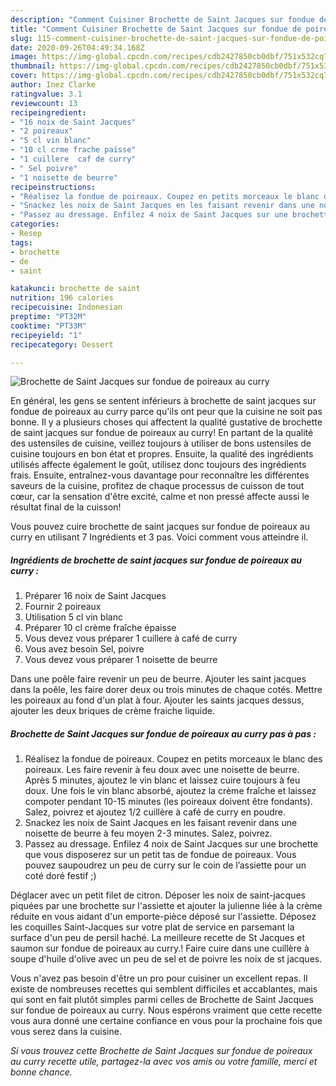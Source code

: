 ```yaml
---
description: "Comment Cuisiner Brochette de Saint Jacques sur fondue de poireaux au curry"
title: "Comment Cuisiner Brochette de Saint Jacques sur fondue de poireaux au curry"
slug: 115-comment-cuisiner-brochette-de-saint-jacques-sur-fondue-de-poireaux-au-curry
date: 2020-09-26T04:49:34.168Z
image: https://img-global.cpcdn.com/recipes/cdb2427850cb0dbf/751x532cq70/brochette-de-saint-jacques-sur-fondue-de-poireaux-au-curry-photo-principale-de-la-recette.jpg
thumbnail: https://img-global.cpcdn.com/recipes/cdb2427850cb0dbf/751x532cq70/brochette-de-saint-jacques-sur-fondue-de-poireaux-au-curry-photo-principale-de-la-recette.jpg
cover: https://img-global.cpcdn.com/recipes/cdb2427850cb0dbf/751x532cq70/brochette-de-saint-jacques-sur-fondue-de-poireaux-au-curry-photo-principale-de-la-recette.jpg
author: Inez Clarke
ratingvalue: 3.1
reviewcount: 13
recipeingredient:
- "16 noix de Saint Jacques"
- "2 poireaux"
- "5 cl vin blanc"
- "10 cl crme frache paisse"
- "1 cuillere  caf de curry"
- " Sel poivre"
- "1 noisette de beurre"
recipeinstructions:
- "Réalisez la fondue de poireaux. Coupez en petits morceaux le blanc des poireaux. Les faire revenir à feu doux avec une noisette de beurre. Après 5 minutes, ajoutez le vin blanc et laissez cuire toujours à feu doux. Une fois le vin blanc absorbé, ajoutez la crème fraîche et laissez compoter pendant 10-15 minutes (les poireaux doivent être fondants). Salez, poivrez et ajoutez 1/2 cuillère à café de curry en poudre."
- "Snackez les noix de Saint Jacques en les faisant revenir dans une noisette de beurre à feu moyen 2-3 minutes. Salez, poivrez."
- "Passez au dressage. Enfilez 4 noix de Saint Jacques sur une brochette que vous disposerez sur un petit tas de fondue de poireaux. Vous pouvez saupoudrez un peu de curry sur le coin de l’assiette pour un coté doré festif ;)"
categories:
- Resep
tags:
- brochette
- de
- saint

katakunci: brochette de saint 
nutrition: 196 calories
recipecuisine: Indonesian
preptime: "PT32M"
cooktime: "PT33M"
recipeyield: "1"
recipecategory: Dessert

---
```



![Brochette de Saint Jacques sur fondue de poireaux au curry](https://img-global.cpcdn.com/recipes/cdb2427850cb0dbf/751x532cq70/brochette-de-saint-jacques-sur-fondue-de-poireaux-au-curry-photo-principale-de-la-recette.jpg)

En général, les gens se sentent inférieurs à brochette de saint jacques sur fondue de poireaux au curry parce qu'ils ont peur que la cuisine ne soit pas bonne. Il y a plusieurs choses qui affectent la qualité gustative de brochette de saint jacques sur fondue de poireaux au curry! En partant de la qualité des ustensiles de cuisine, veillez toujours à utiliser de bons ustensiles de cuisine toujours en bon état et propres. Ensuite, la qualité des ingrédients utilisés affecte également le goût, utilisez donc toujours des ingrédients frais. Ensuite, entraînez-vous davantage pour reconnaître les différentes saveurs de la cuisine, profitez de chaque processus de cuisson de tout cœur, car la sensation d'être excité, calme et non pressé affecte aussi le résultat final de la cuisson!

<!--inarticleads1-->

Vous pouvez cuire brochette de saint jacques sur fondue de poireaux au curry en utilisant 7 Ingrédients et 3 pas. Voici comment vous atteindre il.

##### Ingrédients de brochette de saint jacques sur fondue de poireaux au curry :

1. Préparer 16 noix de Saint Jacques
1. Fournir 2 poireaux
1. Utilisation 5 cl vin blanc
1. Préparer 10 cl crème fraîche épaisse
1. Vous devez vous préparer 1 cuillere à café de curry
1. Vous avez besoin  Sel, poivre
1. Vous devez vous préparer 1 noisette de beurre


Dans une poêle faire revenir un peu de beurre. Ajouter les saint jacques dans la poêle, les faire dorer deux ou trois minutes de chaque cotés. Mettre les poireaux au fond d&#39;un plat à four. Ajouter les saints jacques dessus, ajouter les deux briques de crème fraiche liquide. 

<!--inarticleads2-->

##### Brochette de Saint Jacques sur fondue de poireaux au curry pas à pas :

1. Réalisez la fondue de poireaux. Coupez en petits morceaux le blanc des poireaux. Les faire revenir à feu doux avec une noisette de beurre. Après 5 minutes, ajoutez le vin blanc et laissez cuire toujours à feu doux. Une fois le vin blanc absorbé, ajoutez la crème fraîche et laissez compoter pendant 10-15 minutes (les poireaux doivent être fondants). Salez, poivrez et ajoutez 1/2 cuillère à café de curry en poudre.
1. Snackez les noix de Saint Jacques en les faisant revenir dans une noisette de beurre à feu moyen 2-3 minutes. Salez, poivrez.
1. Passez au dressage. Enfilez 4 noix de Saint Jacques sur une brochette que vous disposerez sur un petit tas de fondue de poireaux. Vous pouvez saupoudrez un peu de curry sur le coin de l’assiette pour un coté doré festif ;)


Déglacer avec un petit filet de citron. Déposer les noix de saint-jacques piquées par une brochette sur l&#39;assiette et ajouter la julienne liée à la crème réduite en vous aidant d&#39;un emporte-pièce déposé sur l&#39;assiette. Déposez les coquilles Saint-Jacques sur votre plat de service en parsemant la surface d&#39;un peu de persil haché. La meilleure recette de St Jacques et saumon sur fondue de poireaux au curry.! Faire cuire dans une cuillère à soupe d&#39;huile d&#39;olive avec un peu de sel et de poivre les noix de st jacques. 

<!--inarticleads1-->

<p>
Vous n'avez pas besoin d'être un pro pour cuisiner un excellent repas. Il existe de nombreuses recettes qui semblent difficiles et accablantes, mais qui sont en fait plutôt simples parmi celles de Brochette de Saint Jacques sur fondue de poireaux au curry. Nous espérons vraiment que cette recette vous aura donné une certaine confiance en vous pour la prochaine fois que vous serez dans la cuisine.
</p>

<p>
<i>Si vous trouvez cette Brochette de Saint Jacques sur fondue de poireaux au curry recette utile, partagez-la avec vos amis ou votre famille, merci et bonne chance.</i>
</p>
